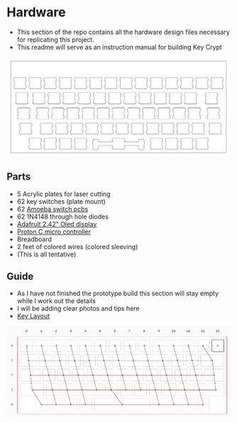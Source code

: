 # Hardware
* This section of the repo contains all the hardware design files necessary for replicating this project.
* This readme will serve as an instruction manual for building Key Crypt

![switch plate](case_switch.svg)
## Parts
* 5 Acrylic plates for laser cutting
* 62 key switches (plate mount)
* 62 [Amoeba switch pcbs](https://keeb.io/products/amoeba-single-switch-pcbs?variant=12960782024798)
* 62 1N4148 through hole diodes
* [Adafruit 2.42" Oled display](https://www.adafruit.com/product/2719)
* [Proton C micro controller](https://keeb.io/collections/frontpage/products/qmk-proton-c)
* Breadboard
* 2 feet of colored wires (colored sleeving)
* (This is all tentative)

## Guide
* As I have not finished the prototype build this section will stay empty while I work out the details
* I will be adding clear photos and tips here
* [Key Layout](http://www.keyboard-layout-editor.com/##@_name=Thesis%20Keyboard&author=Eric%20Boettner&notes=A%2060%25%20layout%20without%20the%20need%20for%20layers.%0ADesigned%20for%20my%20encryption%20based%20QMK%20project.%0AWill%20be%20handwired%20with%20Amoeba%20PCBs,%20a%20Proton%20C%20and%20a%202.43in%20Oled%20screen.%0A%0AMode/:%20quick%20switch%20between%20secure%20input%20and%20normal%20keyboard%20passthrough%0AMenu/:%20redirect%20keyboard%20input%20to%20console%20on%20oled%20for%20settings%20and%20secure%20entry%20functions%0ASend/:%20send%20current%20secure%20input%20buffer%20through%20aes%20and%20across%20usb%0A%0A*%20based%20on%20the%20minivan%2040%25%20layout&switchMount=cherry&switchBrand=cherry&switchType=MX3A-L1xx&plate:true;&@_x:4.5&a:7&w:2.75&h:2;&=Oled;&@_y:-0.5&x:2.5&w:2&h:1.25;&=ATmega;&@_y:0.75&c=#7d7b82&t=#f5f1f1&a:5;&=~%0A%60&_t=#ffffff;&=!%0A1&=/@%0A2&=#%0A3&=$%0A4&=%25%0A5&=%5E%0A6&=/&%0A7&=*%0A8&=(%0A9&=)%0A0&=/_%0A-&=+%0A/=&=%7C%0A%5C;&@_a:7&w:1.25;&=Tab&=Q&=W&=E&=R&=T&=Y&=U&=I&=O&=P&_a:5;&=?%0A//&_a:7&w:1.75;&=BS;&@_w:1.5;&=Esc&=A&=S&=D&=F&=G&=H&=J&=K&=L&_a:5;&=/:%0A/;&=%22%0A'&_a:7&w:1.5;&=Enter;&@_w:1.75;&=Shift&=Z&=X&=C&=V&=B&=N&=M&_a:5;&=%3C%0A,&=%3E%0A.&=%7B%0A%5B&=%7D%0A%5D&_a:7&w:1.25;&=Send;&@_x:1;&=Ctrl&=Alt&=Meta&=Menu&_w:4;&=&=Left&=Down&=Up&=Right)

![wiring](Wiring.png)
